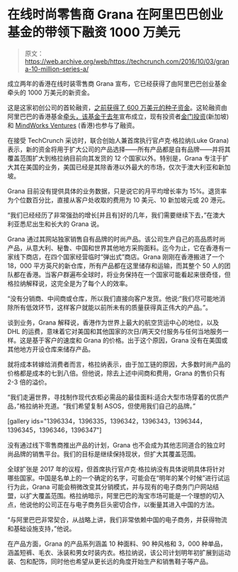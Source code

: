# 在线时尚零售商 Grana 在阿里巴巴创业基金的带领下融资 1000 万美元

> 原文：<https://web.archive.org/web/https://techcrunch.com/2016/10/03/grana-10-million-series-a/>

成立两年的香港在线时装零售商 Grana 宣布，它已经获得了由阿里巴巴创业基金牵头的 1000 万美元的新资金。

这是这家初创公司的首轮融资，[之前获得了 600 万美元的种子资金](https://web.archive.org/web/20230405035008/https://techcrunch.com/2015/07/21/grana-which-makes-affordable-clothing-in-premium-fabrics-picks-up-1m/)。这轮融资由阿里巴巴的香港基金[牵头，该基金于去年](https://web.archive.org/web/20230405035008/https://techcrunch.com/2015/11/19/alibaba-launches-130m-fund-to-support-entrepreneurs-in-hong-kong/)宣布成立，现有投资者[金门投资](https://web.archive.org/web/20230405035008/http://goldengate.vc/)(新加坡)和 [MindWorks Ventures](https://web.archive.org/web/20230405035008/http://www.mindworks.vc/) (香港)也参与了融资。

在接受 TechCrunch 采访时，联合创始人兼首席执行官卢克·格拉纳(Luke Grana)表示，新的资金将用于扩大公司的产品选择——所有产品都是自有品牌——并将其覆盖范围扩大到格拉纳目前向其发货的 12 个国家以外。特别是，Grana 专注于扩大其在美国的业务，美国已经是其除香港以外最大的市场，仅次于澳大利亚和新加坡。

Grana 目前没有提供具体的业务数据，只是说它的月平均增长率为 15%。退货率为个位数百分比，直接从客户处收取的费用为 10 美元、10 新加坡元或 20 港元。

“我们已经经历了非常强劲的增长[并且有]好的几年，我们需要继续下去，”在澳大利亚悉尼出生和长大的 Grana 说。

Grana 通过其网站独家销售自有品牌的时尚产品。该公司生产自己的高品质时尚产品，从意大利、秘鲁、中国和世界其他地方采购面料。迄今为止，它在香港有一家线下商店，在四个国家经营临时“弹出式”商店。Grana 刚刚在香港搬进了一个 18，000 平方英尺的新仓库，所有产品都在这里储存和运输，而其整个 50 人的团队都在香港。当客户群遍布全球时，将业务保持在一个国家可能看起来很奇怪，但格拉纳解释说，这完全是为了每个人的效率。

“没有分销商、中间商或仓库，所以我们直接向客户发货。他说:“我们尽可能地消除所有低效环节，这样客户就能以前所未有的质量获得真正伟大的产品。”。

谈到业务，Grana 解释说，香港作为世界上最大的航空货运中心的地位，以及 DHL 的运费，意味着它对美国和其他国家的次日/两天交付服务与任何当地服务一样。这是基于客户的速度和 Grana 的价格。出于这个原因，Grana 没有在美国或其他地方开设仓库来储存产品。

就将成本转嫁给消费者而言，格拉纳表示，由于加工链的原因，大多数时尚产品的价格都是成本的七到八倍。但他说，除去上述中间商和费用，Grana 的售价只有 2-3 倍的溢价。

“我们走遍世界，寻找制作现代衣柜必需品的最佳面料:适合大型市场穿着的优质产品，”格拉纳补充道。“我们希望复制 ASOS，但使用我们自己的品牌。”

[gallery ids="1396334，1396335，1396342，1396343，1396344，1396345，1396346，1396347"]

没有通过线下零售商推出产品的计划，Grana 也不会成为其他志同道合的独立时尚品牌的销售平台。我们的目标是继续保持现状，但扩大其覆盖范围。

全球扩张是 2017 年的议程，但首席执行官卢克·格拉纳没有具体说明具体将针对哪些国家。中国是名单上的一个确定的名字，可能会在“明年的某个时候”进行试运行为此，Grana 可能会稍微改变其分销模式，并与现有的电子商务门户网站结盟，以扩大覆盖范围。格拉纳暗示，阿里巴巴的淘宝市场可能是一个理想的切入点，他说他的公司正在与电子商务巨头密切合作，以衡量其进入中国的方法。

“与阿里巴巴非常契合，从战略上讲，我们非常依赖中国的电子商务，并获得物流和基础设施支持，”他说。

在产品方面，Grana 的产品系列涵盖 10 种面料、90 种风格和 3，000 种单品，涵盖短裤、毛衣、泳装和男女时装内衣。格拉纳说，该公司计划明年初扩展到运动装、包和配饰，同时他也希望从更长远的角度开始生产和销售鞋子等产品。
